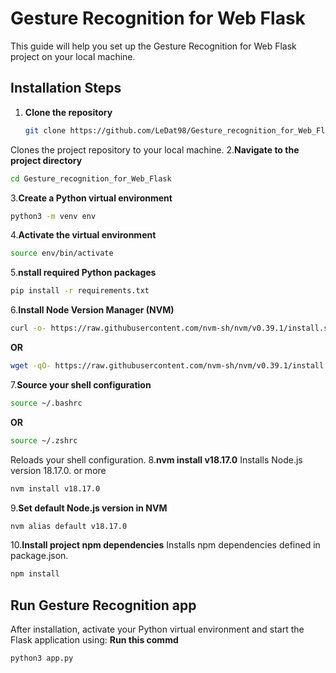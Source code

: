 # Gesture Recognition for Web Flask

This guide will help you set up the Gesture Recognition for Web Flask project on your local machine.

## Installation Steps

1. **Clone the repository**
   ```bash
   git clone https://github.com/LeDat98/Gesture_recognition_for_Web_Flask.git
   ```
Clones the project repository to your local machine.
2.**Navigate to the project directory**
   ```bash
   cd Gesture_recognition_for_Web_Flask
   ```
3.**Create a Python virtual environment**
   ```bash
   python3 -m venv env
   ```
4.**Activate the virtual environment**
   ```bash
   source env/bin/activate
   ```
5.**nstall required Python packages**
   ```bash
   pip install -r requirements.txt
   ```
6.**Install Node Version Manager (NVM)**
   ```bash
   curl -o- https://raw.githubusercontent.com/nvm-sh/nvm/v0.39.1/install.sh | bash
   ```
   **OR**
   ```bash
   wget -qO- https://raw.githubusercontent.com/nvm-sh/nvm/v0.39.1/install.sh | bash
   ```
7.**Source your shell configuration**
   ```bash
   source ~/.bashrc
   ```
   **OR**
   ```bash
   source ~/.zshrc
   ```
   Reloads your shell configuration.
8.**nvm install v18.17.0**
   Installs Node.js version 18.17.0. or more
   ```bash
   nvm install v18.17.0
   ```
9.**Set default Node.js version in NVM**
   ```bash
   nvm alias default v18.17.0
   ```
10.**Install project npm dependencies**
   Installs npm dependencies defined in package.json.
   ```bash
   npm install
   ```
## Run Gesture Recognition app
After installation, activate your Python virtual environment and start the Flask application using:
**Run this commd**
   ```bash
   python3 app.py
   ```

